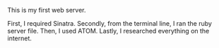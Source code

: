 This is my first web server.


First, I required Sinatra.
Secondly, from the terminal line, I ran the ruby server file.
Then, I used ATOM.
Lastly, I researched everything on the internet.
